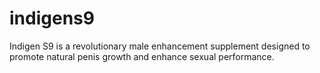 # indigens9
Indigen S9 is a revolutionary male enhancement supplement designed to promote natural penis growth and enhance sexual performance.
